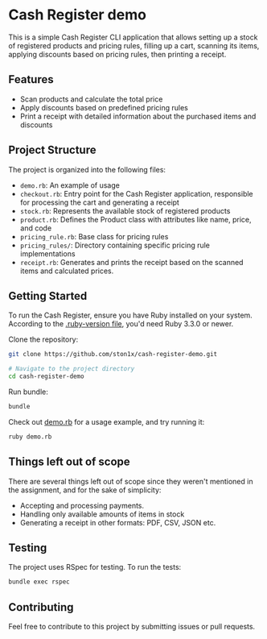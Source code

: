 # Cash Register demo
This is a simple Cash Register CLI application that allows setting up a stock of registered products and pricing rules, filling up a cart, scanning its items, applying discounts based on pricing rules, then printing a receipt.

## Features
- Scan products and calculate the total price
- Apply discounts based on predefined pricing rules
- Print a receipt with detailed information about the purchased items and discounts

## Project Structure
The project is organized into the following files:
- `demo.rb`: An example of usage
- `checkout.rb`: Entry point for the Cash Register application, responsible for processing the cart and generating a receipt
- `stock.rb`: Represents the available stock of registered products
- `product.rb`: Defines the Product class with attributes like name, price, and code
- `pricing_rule.rb`: Base class for pricing rules
- `pricing_rules/`: Directory containing specific pricing rule implementations
- `receipt.rb`: Generates and prints the receipt based on the scanned items and calculated prices.

## Getting Started

To run the Cash Register, ensure you have Ruby installed on your system.
According to the [.ruby-version file](https://github.com/ston1x/cash-register-demo/blob/main/.ruby-version), you'd need Ruby 3.3.0 or newer.

Clone the repository:

```bash
git clone https://github.com/ston1x/cash-register-demo.git

# Navigate to the project directory
cd cash-register-demo
```

Run bundle:

```bash
bundle
```

Check out [demo.rb](https://github.com/ston1x/cash-register-demo/blob/main/demo.rb) for a usage example, and try running it:

```bash
ruby demo.rb
```

## Things left out of scope
There are several things left out of scope since they weren't mentioned in the assignment, and for the sake of simplicity:

- Accepting and processing payments.
- Handling only available amounts of items in stock
- Generating a receipt in other formats: PDF, CSV, JSON etc.

## Testing
The project uses RSpec for testing. To run the tests:

```bash
bundle exec rspec
```

## Contributing
Feel free to contribute to this project by submitting issues or pull requests.
